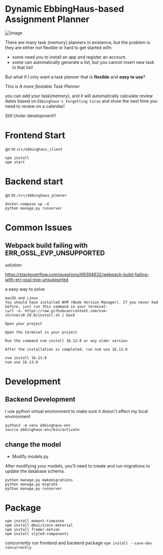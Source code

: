 # Dynamic EbbingHaus-based Assignment Planner

![image](https://github.com/xshen053/ebbinghaus-plan-scheduler/assets/97472036/4c28ccec-8bfa-4de6-9404-7ee5326394c0)

There are many task (memory) planners in existence, but the problem is they are either not flexible or hard to get started with:

- some need you to install an app and register an account.
- some can automatically generate a list, but you cannot insert new task in that list!

But what if I only want a task planner that is **flexible** and **easy to use**?

This is _A more flexiable Task Planner_

you can add your task(memory), and it will automatically calculate review dates based on `Ebbinghaus's Forgetting Curve` and show the next time you need to review on a calendar!

Still Under development!!

# Frontend Start

go to `src/ebbinghaus_client`

```
npm install
npm start
```

# Backend start

go to `/src/ebbinghaus_planner`

```
docker-compose up -d
python manage.py runserver
```

# Common Issues

## Webpack build failing with ERR_OSSL_EVP_UNSUPPORTED

solution:

https://stackoverflow.com/questions/69394632/webpack-build-failing-with-err-ossl-evp-unsupported

a easy way to solve

```
macOS and Linux
You should have installed NVM (Node Version Manager). If you never had before, just run this command in your terminal:
curl -o- https://raw.githubusercontent.com/nvm-sh/nvm/v0.39.0/install.sh | bash

Open your project

Open the terminal in your project

Run the command nvm install 16.13.0 or any older version

After the installation is completed, run nvm use 16.13.0
```

```
nvm install 16.13.0
nvm use 16.13.0
```

# Development

## Backend Development

I use python virtual environment to make sure it doesn't affect my local environment

```
python3 -m venv ebbinghaus-env
source ebbinghaus-env/bin/activate
```

## change the model

- Modify models.py

After modifying your models, you'll need to create and run migrations to update the database schema.

```
python manage.py makemigrations
python manage.py migrate
python manage.py runserver
```

# Package

```
npm install moment-timezone
npm install @mui/icons-material
npm install framer-motion
npm install styled-components

```

concurrently run frontend and backend package
`npm install --save-dev concurrently`
